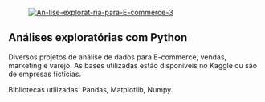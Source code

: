 <figure>
  <a href="https://ibb.co/7tLMLLZ"><img src="https://i.ibb.co/F4CZCCy/An-lise-explorat-ria-para-E-commerce-3.png" alt="An-lise-explorat-ria-para-E-commerce-3" border="0"></a>
</figure>


## Análises exploratórias com Python

Diversos projetos de análise de dados para E-commerce, vendas, marketing e varejo.
As bases utilizadas estão disponíveis no Kaggle ou são de empresas fictícias. 

Bibliotecas utilizadas: Pandas, Matplotlib, Numpy.
